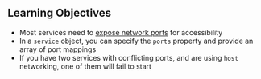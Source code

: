 ## Learning Objectives

* Most services need to [expose network ports](https://docs.docker.com/compose/networking/) for accessibility
* In a `service` object, you can specify the `ports` property and provide an array of port mappings
* If you have two services with conflicting ports, and are using `host` networking, one of them will fail to start